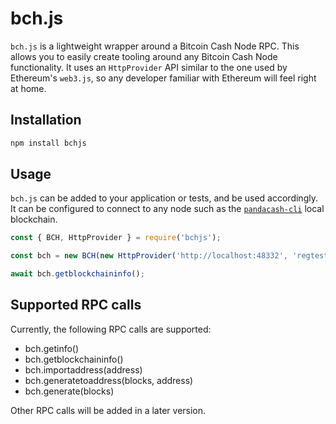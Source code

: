 # bch.js

`bch.js` is a lightweight wrapper around a Bitcoin Cash Node RPC. This allows you to easily create tooling around any Bitcoin Cash Node functionality. It uses an `HttpProvider` API similar to the one used by Ethereum's `web3.js`, so any developer familiar with Ethereum will feel right at home.

## Installation
```bash
npm install bchjs
```

## Usage
`bch.js` can be added to your application or tests, and be used accordingly. It can be configured to connect to any node such as the [`pandacash-cli`](https://github.com/panda-suite/pandacash-cli) local blockchain.
```javascript
const { BCH, HttpProvider } = require('bchjs');

const bch = new BCH(new HttpProvider('http://localhost:48332', 'regtest', 'regtest'));

await bch.getblockchaininfo();
```

## Supported RPC calls
Currently, the following RPC calls are supported:

* bch.getinfo()
* bch.getblockchaininfo()
* bch.importaddress(address)
* bch.generatetoaddress(blocks, address)
* bch.generate(blocks)

Other RPC calls will be added in a later version.
